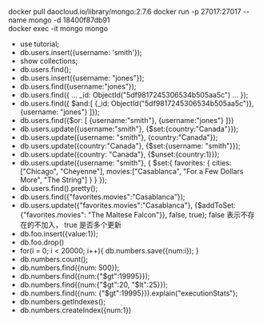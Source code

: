 docker pull daocloud.io/library/mongo:2.7.6
docker run -p 27017:27017 --name mongo -d 18400f87db91  
docker exec -it mongo mongo

- use tutorial;
- db.users.insert({username: 'smith'});
- show collections;
- db.users.find();
- db.users.insert({username: "jones"});
- db.users.find({username:"jones"});
- db.users.find({
... _id: ObjectId("5df9817245306534b505aa5c")
... });
- db.users.find({ $and:[ {_id: ObjectId("5df9817245306534b505aa5c")}, {username: "jones"} ]});
- db.users.find({$or: [ {username:"smith"}, {username:"jones"} ]})
- db.users.update({username:"smith"}, {$set:{country:"Canada"}});
- db.users.update({username: "smith"}, {country:"Canada"});
- db.users.update({country:"Canada"}, {$set:{username: "smith"}});
- db.users.update({country: "Canada"}, {$unset:{country:1}});
- db.users.update({username: "smith"}, {   $set:{      favorites: {         cities:["Chicago", "Cheyenne"],         movies:["Casablanca", "For a Few Dollars More", "The String"]      }   } });
- db.users.find().pretty();
- db.users.find({"favorites.movies":"Casablanca"});
- db.users.update({"favorites.movies":"Casablanca"}, {$addToSet: {"favorites.movies": "The Maltese Falcon"}}, false, true);  false 表示不存在的不加入， true 是否多个更新
- db.foo.insert({value:1});
- db.foo.drop()
- for(i = 0; i < 20000; i++){ db.numbers.save({num:i}); }
- db.numbers.count();
- db.numbers.find({num: 500});
- db.numbers.find({num:{"$gt":19995}});
- db.numbers.find({num:{"$gt":20, "$lt":25}});
- db.numbers.find({num: {"$gt":19995}}).explain("executionStats");
- db.numbers.getIndexes();
- db.numbers.createIndex({num:1})

